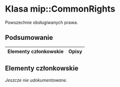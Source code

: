 # <a name="class-mipcommonrights"></a>Klasa mip::CommonRights 
Powszechnie obsługiwanych prawa.
  
## <a name="summary"></a>Podsumowanie
 Elementy członkowskie                        | Opisy                                
--------------------------------|---------------------------------------------
  
## <a name="members"></a>Elementy członkowskie
_Jeszcze nie udokumentowane._
